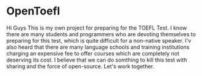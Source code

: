 # OpenToefl
Hi Guys
This is my own project for preparing for the TOEFL Test.
I know there are many students and programmers who are devoting themselves to preparing for this test, which is quite difficult for a non-native speaker.
I'v also heard that there are many language schools and training institutions charging an expensive fee to offer courses which are completely not deserving its cost.
I believe that we can do somthing to kill this test with sharing and the force of open-source.
Let's work together.
